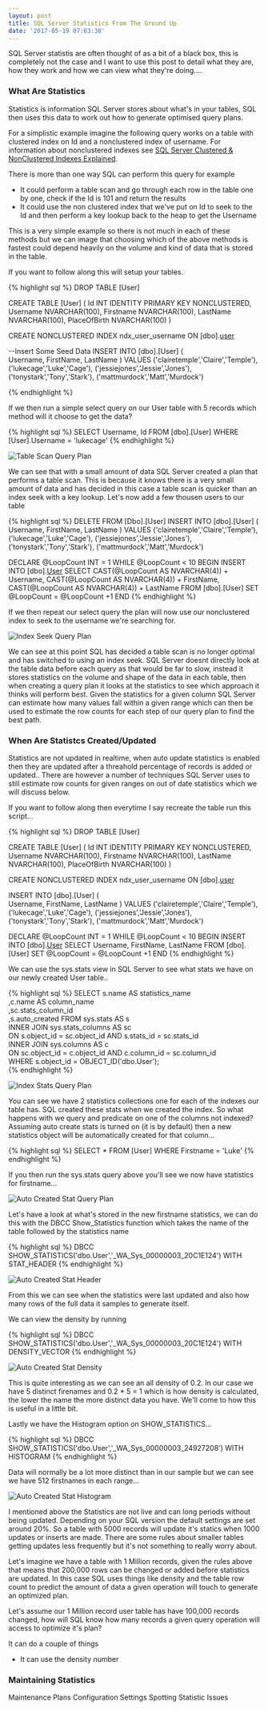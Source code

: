 ```yaml
---
layout: post
title: SQL Server Statistics From The Ground Up
date: '2017-05-19 07:03:38'
---
```

SQL Server statistis are often thought of as a bit of a black box, this is completely not the case and I want to use this post to detail what they are, how they work and how we can view what they're doing....

### What Are Statistics ###
Statistics is information SQL Server stores about what's in your tables, SQL then uses this data to work out how to generate optimised query plans.

For a simplistic example imagine the following query works on a table with clustered index on Id and a nonclustered index of username. For information about nonclustered indexes see [SQL Server Clustered & NonClustered Indexes Explained](https://gavindraper.com/2017/05/16/clustered-and-nonclustered-indexes/).

There is more than one way SQL can perform this query for example

* It could perform a table scan and go through each row in the table one by one, check if the Id is 101 and return the results
* It could use the non clustered index that we've put on Id to seek to the Id and then perform a key lookup back to the heap to get the Username

This is a very simple example so there is not much in each of these methods but we can image that choosing which of the above methods is fastest could depend heavily on the volume and kind of data that is stored in the table.

If you want to follow along this will setup your tables.

{% highlight sql %}
DROP TABLE [User]

CREATE TABLE [User]
(
    Id INT IDENTITY PRIMARY KEY NONCLUSTERED,
    Username NVARCHAR(100),
    Firstname NVARCHAR(100),
    LastName NVARCHAR(100),
    PlaceOfBirth NVARCHAR(100)
)

CREATE NONCLUSTERED INDEX ndx_user_username ON [dbo].[user](username)

--Insert Some Seed Data
INSERT INTO [dbo].[User]
    ( 	
    Username,
    FirstName,
    LastName
	)
VALUES
    ('clairetemple','Claire','Temple'),
    ('lukecage','Luke','Cage'),
    ('jessiejones','Jessie','Jones'),
    ('tonystark','Tony','Stark'),
    ('mattmurdock','Matt','Murdock')

{% endhighlight %}

If we then run a simple select query on our User table with 5 records which method will it choose to get the data?

{% highlight sql %}
SELECT
    Username, Id
FROM
    [dbo].[User]
WHERE
    [User].Username = 'lukecage'
{% endhighlight %}

![Table Scan Query Plan]({{site.url}}/content/images/2017-statistics-explained/empty-table-query.JPG)

We can see that with a small amount of data SQL Server created a plan that performs a table scan. This is because it knows there is a very small amount of data and has decided in this case a table scan is quicker than an index seek with a key lookup. Let's now add a few thousen users to our table

{% highlight sql %}
DELETE FROM [Dbo].[User]
INSERT INTO [dbo].[User]
    ( 	
    Username,
    FirstName,
    LastName
	)
VALUES
    ('clairetemple','Claire','Temple'),
    ('lukecage','Luke','Cage'),
    ('jessiejones','Jessie','Jones'),
    ('tonystark','Tony','Stark'),
    ('mattmurdock','Matt','Murdock')

DECLARE @LoopCount INT = 1
WHILE @LoopCount < 10
    BEGIN
    INSERT INTO [dbo].[User](Username,FirstName,LastName)
    SELECT 
        CAST(@LoopCount AS NVARCHAR(4)) + Username,
        CAST(@LoopCount AS NVARCHAR(4)) + FirstName,
        CAST(@LoopCount AS NVARCHAR(4)) + LastName 
    FROM [dbo].[User]
    SET @LoopCount = @LoopCount +1
    END
{% endhighlight %}

If we then repeat our select query the plan will now use our nonclustered index to seek to the username we're searching for.

![Index Seek Query Plan]({{site.url}}/content/images/2017-statistics-explained/user-index-seek.JPG)

We can see at this point SQL has decided a table scan is no longer optimal and has switched to using an index seek. SQL Server doesnt directly look at the table data before each query as that would be far to slow, instead it stores statistics on the volume and shape of the data in each table, then when creating a query plan it looks at the statistics to see which approach it thinks will perform best. Given the statistics for a given column SQL Server can estimate how many values fall within a given range which can then be used to estimate the row counts for each step of our query plan to find the best path. 

### When Are Statistcs Created/Updated ###
Statistics are not updated in realtime, when auto update statistics is enabled then they are updated after a threahold percentage of records is added or updated.. There are however a number of techniques SQL Server uses to still estimate row counts for given ranges on out of date statistics which we will discuss below. 

If you want to follow along then everytime I say recreate the table run this script...

{% highlight sql %}
DROP TABLE [User]

CREATE TABLE [User]
(
    Id INT IDENTITY PRIMARY KEY NONCLUSTERED,
    Username NVARCHAR(100),
    Firstname NVARCHAR(100),
    LastName NVARCHAR(100),
    PlaceOfBirth NVARCHAR(100)
)

CREATE NONCLUSTERED INDEX ndx_user_username ON [dbo].[user](username)

INSERT INTO [dbo].[User]
    ( 	
    Username,
    FirstName,
    LastName
	)
VALUES
    ('clairetemple','Claire','Temple'),
    ('lukecage','Luke','Cage'),
    ('jessiejones','Jessie','Jones'),
    ('tonystark','Tony','Stark'),
    ('mattmurdock','Matt','Murdock')

DECLARE @LoopCount INT = 1
WHILE @LoopCount < 10
    BEGIN
    INSERT INTO [dbo].[User](Username,FirstName,LastName)
    SELECT 
        Username,
        FirstName,
        LastName
    FROM [dbo].[User]
    SET @LoopCount = @LoopCount +1
    END
{% endhighlight %}

We can use the sys.stats view in SQL Server to see what stats we have on our newly created User table..

{% highlight sql %}
SELECT s.name AS statistics_name  
      ,c.name AS column_name  
      ,sc.stats_column_id  
      ,s.auto_created
FROM sys.stats AS s  
INNER JOIN sys.stats_columns AS sc   
    ON s.object_id = sc.object_id AND s.stats_id = sc.stats_id  
INNER JOIN sys.columns AS c   
    ON sc.object_id = c.object_id AND c.column_id = sc.column_id  
WHERE s.object_id = OBJECT_ID('dbo.User');  
{% endhighlight %}

![Index Stats Query Plan]({{site.url}}/content/images/2017-statistics-explained/index-stats.JPG)

You can see we have 2 statistics collections one for each of the indexes our table has. SQL created these stats when we created the index. So what happens with we query and predicate on one of the columns not indexed? Assuming auto create stats is turned on (it is by default) then a new statistics object will be automatically created for that column...

{% highlight sql %}
SELECT * FROM [User] WHERE Firstname = 'Luke'
{% endhighlight %}

If you then run the sys.stats query above you'll see we now have statistics for firstname...

![Auto Created Stat Query Plan]({{site.url}}/content/images/2017-statistics-explained/autocreated-stat.JPG)

Let's have a look at what's stored in the new firstname statistics, we can do this with the DBCC Show_Statistics function which takes the name of the table followed by the statistics name

{% highlight sql %}
DBCC SHOW_STATISTICS('dbo.User','_WA_Sys_00000003_20C1E124') WITH STAT_HEADER
{% endhighlight %}

![Auto Created Stat Header]({{site.url}}/content/images/2017-statistics-explained/auto-stat-header.JPG)

From this we can see when the statistics were last updated and also how many rows of the full data it samples to generate itself. 

We can view the density by running

{% highlight sql %}
DBCC SHOW_STATISTICS('dbo.User','_WA_Sys_00000003_20C1E124') WITH DENSITY_VECTOR
{% endhighlight %}

![Auto Created Stat Density]({{site.url}}/content/images/2017-statistics-explained/density-vector.JPG)

This is quite interesting as we can see an all density of 0.2. In our case we have 5 distinct firenames and 0.2 * 5 = 1 which is how density is calculated, the lower the name the more distinct data you have. We'll come to how this is useful in a little bit.

Lastly we have the Histogram option on SHOW_STATISTICS...

{% highlight sql %}
DBCC SHOW_STATISTICS('dbo.User','_WA_Sys_00000003_24927208') WITH HISTOGRAM
{% endhighlight %}

Data will normally be a lot more distinct than in our sample but we can see we have 512 firstnames in each range...

![Auto Created Stat Histogram]({{site.url}}/content/images/2017-statistics-explained/histogram.JPG)

I mentioned above the Statistics are not live and can long periods without being updated. Depending on your SQL version the default settings are set around 20%. So a table with 5000 records will update it's statics when 1000 updates or inserts are made. There are some rules about smaller tables getting updates less frequently but it's not something to really worry about. 

Let's imagine we have a table with 1 Million records, given the rules above that means that 200,000 rows can be changed or added before statistics are updated. In this case SQL uses things like density and the table row count to predict the amount of data a given operation will touch to generate an optimized plan. 

Let's assume our 1 Million record user table has have 100,000 records changed, how will SQL know how many records a given query operation will access to optimize it's plan?

It can do a couple of things 

* It can use the density number 

### Maintaining Statistics ###
Maintenance Plans
Configuration Settings
Spotting Statistic Issues